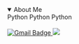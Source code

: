<!-- <img src="https://capsule-render.vercel.app/api?type=waving&color=0:f4f4f8,30:9bc5ea,75:3572A5,100:000066&height=100&section=header&text=&fontSize=0" width="100%"/> -->

<details open>
  <summary>About Me</summary>
  Python Python Python
</details><br>

<!-- Gmail 배지 -->
<a href="mailto:n.yekyeong@gmail.com">
  <img src="https://img.shields.io/badge/Gmail-000000?style=plastic&logo=gmail&logoColor=ffffff" alt="Gmail Badge"/>
</a>
<span>
<a href="https://www.instagram.com/nohyekyeong/">
  <img src="https://img.shields.io/badge/Instagram-fff13b?style=plastic&logo=Instagram&logoColor=black"/>
</a>
<span>


<!-- <img src="https://capsule-render.vercel.app/api?type=rect&color=0:f4f4f8,30:9bc5ea,75:3572A5,100:000066&height=20&section=footer&text=&fontSize=0" width="100%"/> -->
